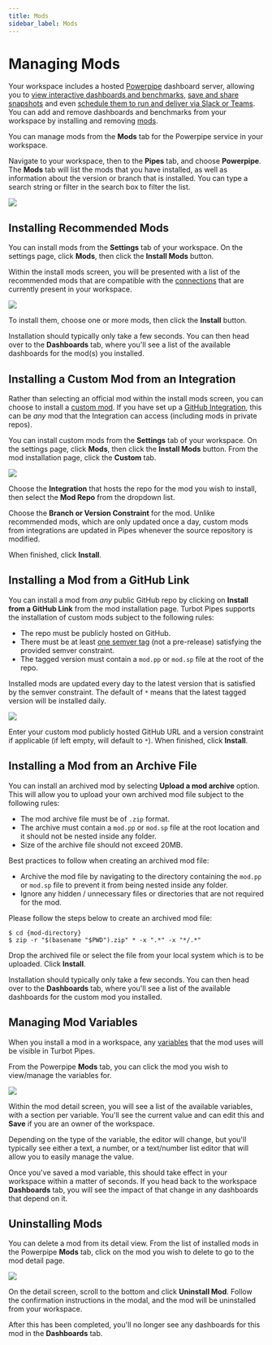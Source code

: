 ```yaml
---
title: Mods
sidebar_label: Mods
---
```


# Managing Mods

Your workspace includes a hosted [Powerpipe](https://powerpipe.io/) dashboard server, allowing you to [view interactive dashboards and benchmarks](/pipes/docs/using/powerpipe/dashboards), [save and share snapshots](/pipes/docs/using/powerpipe/dashboards#saving-snapshots) and even [schedule them to run and deliver via Slack or Teams](/pipes/docs/using/powerpipe/dashboards#scheduling-snapshots).   You can add and remove dashboards and benchmarks from your workspace by installing and removing [mods](https://powerpipe.io/docs/build). 

You can manage mods from the **Mods** tab for the Powerpipe service in your workspace.

Navigate to your workspace, then to the **Pipes** tab, and choose **Powerpipe**.  The **Mods** tab will list the mods that you have installed, as well as information about the version or branch that is installed.  You can type a search string or filter in the search box to filter the list.

![](/images/docs/pipes/powerpipe/powerpipe_mods_list.png)

## Installing Recommended Mods

You can install mods from the **Settings** tab of your workspace. On the settings page, click **Mods**, then click the **Install Mods** button.

Within the install mods screen, you will be presented with a list of the
recommended mods that are compatible with the
[connections](/pipes/docs/workspaces/connections) that are currently present
in your workspace. 

![](/images/docs/pipes/powerpipe/powerpipe_mod_install_recommended.png)


To install them, choose one or more mods, then click the **Install** button.

Installation should typically only take a few seconds. You can then head over to
the **Dashboards** tab, where you'll see a list of the available dashboards for
the mod(s) you installed.


## Installing a Custom Mod from an Integration

Rather than selecting an official mod within the install mods screen, you can choose to install a [custom mod](https://powerpipe.io/docs/build).  If you have set up a [GitHub Integration](/pipes/docs/integrations/github), this can be *any* mod that the Integration can access (including mods in private repos).  

You can install custom mods from the **Settings** tab of your workspace. On the settings page, click **Mods**, then click the **Install Mods** button.  From the mod installation page, click the **Custom** tab.

![](/images/docs/pipes/powerpipe/mod_install_custom_filled_integration.png)

Choose the **Integration** that hosts the repo for the mod you wish to install, then select the **Mod Repo** from the dropdown list.  

Choose the **Branch or Version Constraint** for the mod.  Unlike recommended mods, which are only updated once a day, custom mods from integrations are updated in Pipes whenever the source repository is modified. 

When finished, click **Install**.


## Installing a Mod from a GitHub Link

You can install a mod from *any* public GitHub repo by clicking on **Install from a GitHub Link** from the mod installation page. Turbot Pipes supports the installation of custom mods subject to the following rules:

- The repo must be publicly hosted on GitHub.
- There must be at least [one semver tag](https://devhints.io/semver) (not a
 pre-release) satisfying the provided semver constraint.
- The tagged version must contain a `mod.pp` or `mod.sp` file at the root of the repo.

Installed mods are updated every day to the latest version that is satisfied by the
semver constraint. The default of `*` means that the latest tagged version will
be installed daily.


![](/images/docs/pipes/powerpipe/mod_install_custom_filled_no_int.png)


Enter your custom mod publicly hosted GitHub URL and a version constraint if
applicable (if left empty, will default to `*`). When finished, click **Install**.


## Installing a Mod from an Archive File

You can install an archived mod by selecting **Upload a mod archive** option. This will allow you to upload your own archived mod file subject to the following rules:

- The mod archive file must be of `.zip` format.
- The archive must contain a `mod.pp` or `mod.sp` file at the root location and it should not be nested inside any folder.
- Size of the archive file should not exceed 20MB.

Best practices to follow when creating an archived mod file:

- Archive the mod file by navigating to the directory containing the `mod.pp` or `mod.sp` file to prevent it from being nested inside any folder.
- Ignore any hidden / unnecessary files or directories that are not required for the mod.

Please follow the steps below to create an archived mod file:
```
$ cd {mod-directory}
$ zip -r "$(basename "$PWD").zip" * -x ".*" -x "*/.*"
```

Drop the archived file or select the file from your local system which is to be uploaded. Click **Install**.

Installation should typically only take a few seconds. You can then head over to
the **Dashboards** tab, where you'll see a list of the available dashboards for
the custom mod you installed.


## Managing Mod Variables

When you install a mod in a workspace, any [variables](https://powerpipe.io/docs/build/mod-variables) that the mod uses will be visible in Turbot Pipes.

From the Powerpipe **Mods** tab, you can click the mod you wish to view/manage the variables for.

![](/images/docs/pipes/powerpipe/powerpipe_mod_variables.png)


Within the mod detail screen, you will see a list of the available variables,
with a section per variable. You'll see the current value and can edit this and
**Save** if you are an owner of the workspace.

Depending on the type of the variable, the editor will change, but you'll
typically see either a text, a number, or a text/number list editor that will
allow you to easily manage the value.

Once you've saved a mod variable, this should take effect in your workspace
within a matter of seconds. If you head back to the workspace **Dashboards**
tab, you will see the impact of that change in any dashboards that depend on it.

## Uninstalling Mods

You can delete a mod from its detail view. From the list of installed mods in the Powerpipe **Mods** tab, click on the mod you wish to delete to go to the mod detail page.

![](/images/docs/pipes/powerpipe/powerpipe_mod_settings.png)

On the detail screen, scroll to the bottom and click **Uninstall Mod**. Follow the confirmation instructions in the modal, and the mod will be uninstalled from your workspace.

After this has been completed, you'll no longer see any dashboards for this mod in
the **Dashboards** tab.
